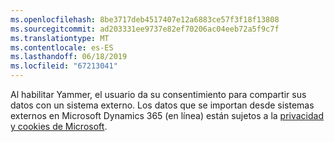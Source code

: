 ```yaml
---
ms.openlocfilehash: 8be3717deb4517407e12a6883ce57f3f18f13808
ms.sourcegitcommit: ad203331ee9737e82ef70206ac04eeb72a5f9c7f
ms.translationtype: MT
ms.contentlocale: es-ES
ms.lasthandoff: 06/18/2019
ms.locfileid: "67213041"
---
```

Al habilitar Yammer, el usuario da su consentimiento para compartir sus datos con un sistema externo. Los datos que se importan desde sistemas externos en Microsoft Dynamics 365 (en línea) están sujetos a la [privacidad y cookies de Microsoft](http://go.microsoft.com/fwlink/p/?LinkID=521839).